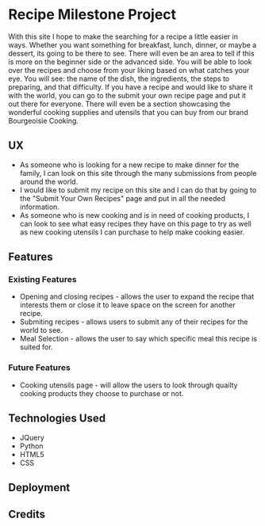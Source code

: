 # Recipe Milestone Project

With this site I hope to make the searching for a recipe a little easier in ways. Whether you want something for breakfast, lunch, dinner, or maybe a dessert, its going to be there to see. There will even be an area to tell if this is more on the beginner side or the advanced side. You will be able to look over the recipes and choose from your liking based on what catches your eye. You will see: the name of the dish, the ingredients, the steps to preparing, and that difficulty. If you have a recipe and would like to share it with the world, you can go to the submit your own recipe page and put it out there for everyone. There will even be a section showcasing the wonderful cooking supplies and utensils that you can buy from our brand Bourgeoisie Cooking.

## UX

- As someone who is looking for a new recipe to make dinner for the family, I can look on this site through the many submissions from people around the world.
- I would like to submit my recipe on this site and I can do that by going to the "Submit Your Own Recipes" page and put in all the needed information.
- As someone who is new cooking and is in need of cooking products, I can look to see what easy recipes they have on this page to try as well as new cooking utensils I can purchase to help make cooking easier.

## Features

### Existing Features

- Opening and closing recipes - allows the user to expand the recipe that interests them or close it to leave space on the screen for another recipe.
- Submiting recipes - allows users to submit any of their recipes for the world to see.
- Meal Selection - allows the user to say which specific meal this recipe is suited for.

### Future Features
- Cooking utensils page - will allow the users to look through quailty cooking products they choose to purchase or not.

## Technologies Used

- JQuery
- Python
- HTML5
- CSS

## Deployment


## Credits
